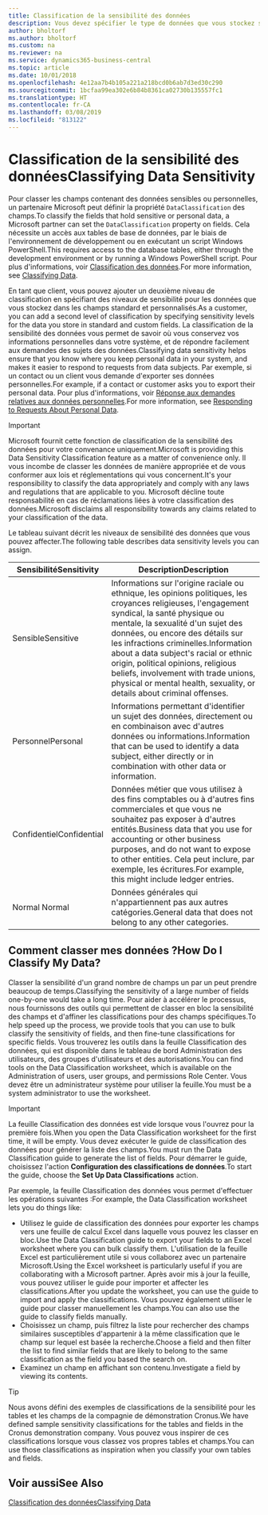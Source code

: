 ```yaml
---
title: Classification de la sensibilité des données
description: Vous devez spécifier le type de données que vous stockez sur les personnes afin de pouvoir répondre aux demandes des sujets des données.
author: bholtorf
ms.author: bholtorf
ms.custom: na
ms.reviewer: na
ms.service: dynamics365-business-central
ms.topic: article
ms.date: 10/01/2018
ms.openlocfilehash: 4e12aa7b4b105a221a218bcd0b6ab7d3ed30c290
ms.sourcegitcommit: 1bcfaa99ea302e6b84b8361ca02730b135557fc1
ms.translationtype: HT
ms.contentlocale: fr-CA
ms.lasthandoff: 03/08/2019
ms.locfileid: "813122"
---
```

# <a name="classifying-data-sensitivity"></a><span data-ttu-id="1bc5d-103">Classification de la sensibilité des données</span><span class="sxs-lookup"><span data-stu-id="1bc5d-103">Classifying Data Sensitivity</span></span>
<span data-ttu-id="1bc5d-104">Pour classer les champs contenant des données sensibles ou personnelles, un partenaire Microsoft peut définir la propriété ```DataClassification``` des champs.</span><span class="sxs-lookup"><span data-stu-id="1bc5d-104">To classify the fields that hold sensitive or personal data, a Microsoft partner can set the ```DataClassification``` property on fields.</span></span> <span data-ttu-id="1bc5d-105">Cela nécessite un accès aux tables de base de données, par le biais de l'environnement de développement ou en exécutant un script Windows PowerShell.</span><span class="sxs-lookup"><span data-stu-id="1bc5d-105">This requires access to the database tables, either through the development environment or by running a Windows PowerShell script.</span></span> <span data-ttu-id="1bc5d-106">Pour plus d'informations, voir [Classification des données](https://docs.microsoft.com/en-us/dynamics-nav/classifying-data).</span><span class="sxs-lookup"><span data-stu-id="1bc5d-106">For more information, see [Classifying Data](https://docs.microsoft.com/en-us/dynamics-nav/classifying-data).</span></span>  

<span data-ttu-id="1bc5d-107">En tant que client, vous pouvez ajouter un deuxième niveau de classification en spécifiant des niveaux de sensibilité pour les données que vous stockez dans les champs standard et personnalisés.</span><span class="sxs-lookup"><span data-stu-id="1bc5d-107">As a customer, you can add a second level of classification by specifying sensitivity levels for the data you store in standard and custom fields.</span></span> <span data-ttu-id="1bc5d-108">La classification de la sensibilité des données vous permet de savoir où vous conservez vos informations personnelles dans votre système, et de répondre facilement aux demandes des sujets des données.</span><span class="sxs-lookup"><span data-stu-id="1bc5d-108">Classifying data sensitivity helps ensure that you know where you keep personal data in your system, and makes it easier to respond to requests from data subjects.</span></span> <span data-ttu-id="1bc5d-109">Par exemple, si un contact ou un client vous demande d'exporter ses données personnelles.</span><span class="sxs-lookup"><span data-stu-id="1bc5d-109">For example, if a contact or customer asks you to export their personal data.</span></span> <span data-ttu-id="1bc5d-110">Pour plus d'informations, voir [Réponse aux demandes relatives aux données personnelles](admin-responding-to-requests-about-personal-data.md).</span><span class="sxs-lookup"><span data-stu-id="1bc5d-110">For more information, see [Responding to Requests About Personal Data](admin-responding-to-requests-about-personal-data.md).</span></span>

> [!Important]
> <span data-ttu-id="1bc5d-111">Microsoft fournit cette fonction de classification de la sensibilité des données pour votre convenance uniquement.</span><span class="sxs-lookup"><span data-stu-id="1bc5d-111">Microsoft is providing this Data Sensitivity Classification feature as a matter of convenience only.</span></span> <span data-ttu-id="1bc5d-112">Il vous incombe de classer les données de manière appropriée et de vous conformer aux lois et réglementations qui vous concernent.</span><span class="sxs-lookup"><span data-stu-id="1bc5d-112">It's your responsibility to classify the data appropriately and comply with any laws and regulations that are applicable to you.</span></span> <span data-ttu-id="1bc5d-113">Microsoft décline toute responsabilité en cas de réclamations liées à votre classification des données.</span><span class="sxs-lookup"><span data-stu-id="1bc5d-113">Microsoft disclaims all responsibility towards any claims related to your classification of the data.</span></span>  

<span data-ttu-id="1bc5d-114">Le tableau suivant décrit les niveaux de sensibilité des données que vous pouvez affecter.</span><span class="sxs-lookup"><span data-stu-id="1bc5d-114">The following table describes data sensitivity levels you can assign.</span></span>

|<span data-ttu-id="1bc5d-115">Sensibilité</span><span class="sxs-lookup"><span data-stu-id="1bc5d-115">Sensitivity</span></span>|<span data-ttu-id="1bc5d-116">Description</span><span class="sxs-lookup"><span data-stu-id="1bc5d-116">Description</span></span>|
|----|----|
|<span data-ttu-id="1bc5d-117">Sensible</span><span class="sxs-lookup"><span data-stu-id="1bc5d-117">Sensitive</span></span> | <span data-ttu-id="1bc5d-118">Informations sur l'origine raciale ou ethnique, les opinions politiques, les croyances religieuses, l'engagement syndical, la santé physique ou mentale, la sexualité d'un sujet des données, ou encore des détails sur les infractions criminelles.</span><span class="sxs-lookup"><span data-stu-id="1bc5d-118">Information about a data subject's racial or ethnic origin, political opinions, religious beliefs, involvement with trade unions, physical or mental health, sexuality, or details about criminal offenses.</span></span> |
|<span data-ttu-id="1bc5d-119">Personnel</span><span class="sxs-lookup"><span data-stu-id="1bc5d-119">Personal</span></span> | <span data-ttu-id="1bc5d-120">Informations permettant d'identifier un sujet des données, directement ou en combinaison avec d'autres données ou informations.</span><span class="sxs-lookup"><span data-stu-id="1bc5d-120">Information that can be used to identify a data subject, either directly or in combination with other data or information.</span></span>|
|<span data-ttu-id="1bc5d-121">Confidentiel</span><span class="sxs-lookup"><span data-stu-id="1bc5d-121">Confidential</span></span> | <span data-ttu-id="1bc5d-122">Données métier que vous utilisez à des fins comptables ou à d'autres fins commerciales et que vous ne souhaitez pas exposer à d'autres entités.</span><span class="sxs-lookup"><span data-stu-id="1bc5d-122">Business data that you use for accounting or other business purposes, and do not want to expose to other entities.</span></span> <span data-ttu-id="1bc5d-123">Cela peut inclure, par exemple, les écritures.</span><span class="sxs-lookup"><span data-stu-id="1bc5d-123">For example, this might include ledger entries.</span></span>|
|<span data-ttu-id="1bc5d-124">Normal </span><span class="sxs-lookup"><span data-stu-id="1bc5d-124">Normal</span></span> | <span data-ttu-id="1bc5d-125">Données générales qui n'appartiennent pas aux autres catégories.</span><span class="sxs-lookup"><span data-stu-id="1bc5d-125">General data that does not belong to any other categories.</span></span>|

## <a name="how-do-i-classify-my-data"></a><span data-ttu-id="1bc5d-126">Comment classer mes données ?</span><span class="sxs-lookup"><span data-stu-id="1bc5d-126">How Do I Classify My Data?</span></span>
<span data-ttu-id="1bc5d-127">Classer la sensibilité d'un grand nombre de champs un par un peut prendre beaucoup de temps.</span><span class="sxs-lookup"><span data-stu-id="1bc5d-127">Classifying the sensitivity of a large number of fields one-by-one would take a long time.</span></span> <span data-ttu-id="1bc5d-128">Pour aider à accélérer le processus, nous fournissons des outils qui permettent de classer en bloc la sensibilité des champs et d'affiner les classifications pour des champs spécifiques.</span><span class="sxs-lookup"><span data-stu-id="1bc5d-128">To help speed up the process, we provide tools that you can use to bulk classify the sensitivity of fields, and then fine-tune classifications for specific fields.</span></span> <span data-ttu-id="1bc5d-129">Vous trouverez les outils dans la feuille Classification des données, qui est disponible dans le tableau de bord Administration des utilisateurs, des groupes d'utilisateurs et des autorisations.</span><span class="sxs-lookup"><span data-stu-id="1bc5d-129">You can find tools on the Data Classification worksheet, which is available on the Administration of users, user groups, and permissions Role Center.</span></span> <span data-ttu-id="1bc5d-130">Vous devez être un administrateur système pour utiliser la feuille.</span><span class="sxs-lookup"><span data-stu-id="1bc5d-130">You must be a system administrator to use the worksheet.</span></span>

> [!Important]
> <span data-ttu-id="1bc5d-131">La feuille Classification des données est vide lorsque vous l'ouvrez pour la première fois.</span><span class="sxs-lookup"><span data-stu-id="1bc5d-131">When you open the Data Classification worksheet for the first time, it will be empty.</span></span> <span data-ttu-id="1bc5d-132">Vous devez exécuter le guide de classification des données pour générer la liste des champs.</span><span class="sxs-lookup"><span data-stu-id="1bc5d-132">You must run the Data Classification guide to generate the list of fields.</span></span> <span data-ttu-id="1bc5d-133">Pour démarrer le guide, choisissez l'action **Configuration des classifications de données**.</span><span class="sxs-lookup"><span data-stu-id="1bc5d-133">To start the guide, choose the **Set Up Data Classifications** action.</span></span>

<span data-ttu-id="1bc5d-134">Par exemple, la feuille Classification des données vous permet d'effectuer les opérations suivantes :</span><span class="sxs-lookup"><span data-stu-id="1bc5d-134">For example, the Data Classification worksheet lets you do things like:</span></span>  

* <span data-ttu-id="1bc5d-135">Utilisez le guide de classification des données pour exporter les champs vers une feuille de calcul Excel dans laquelle vous pouvez les classer en bloc.</span><span class="sxs-lookup"><span data-stu-id="1bc5d-135">Use the Data Classification guide to export your fields to an Excel worksheet where you can bulk classify them.</span></span> <span data-ttu-id="1bc5d-136">L'utilisation de la feuille Excel est particulièrement utile si vous collaborez avec un partenaire Microsoft.</span><span class="sxs-lookup"><span data-stu-id="1bc5d-136">Using the Excel worksheet is particularly useful if you are collaborating with a Microsoft partner.</span></span> <span data-ttu-id="1bc5d-137">Après avoir mis à jour la feuille, vous pouvez utiliser le guide pour importer et affecter les classifications.</span><span class="sxs-lookup"><span data-stu-id="1bc5d-137">After you update the worksheet, you can use the guide to import and apply the classifications.</span></span> <span data-ttu-id="1bc5d-138">Vous pouvez également utiliser le guide pour classer manuellement les champs.</span><span class="sxs-lookup"><span data-stu-id="1bc5d-138">You can also use the guide to classify fields manually.</span></span>  
* <span data-ttu-id="1bc5d-139">Choisissez un champ, puis filtrez la liste pour rechercher des champs similaires susceptibles d'appartenir à la même classification que le champ sur lequel est basée la recherche.</span><span class="sxs-lookup"><span data-stu-id="1bc5d-139">Choose a field and then filter the list to find similar fields that are likely to belong to the same classification as the field you based the search on.</span></span>  
* <span data-ttu-id="1bc5d-140">Examinez un champ en affichant son contenu.</span><span class="sxs-lookup"><span data-stu-id="1bc5d-140">Investigate a field by viewing its contents.</span></span>  

> [!Tip]
> <span data-ttu-id="1bc5d-141">Nous avons défini des exemples de classifications de la sensibilité pour les tables et les champs de la compagnie de démonstration Cronus.</span><span class="sxs-lookup"><span data-stu-id="1bc5d-141">We have defined sample sensitivity classifications for the tables and fields in the Cronus demonstration company.</span></span> <span data-ttu-id="1bc5d-142">Vous pouvez vous inspirer de ces classifications lorsque vous classez vos propres tables et champs.</span><span class="sxs-lookup"><span data-stu-id="1bc5d-142">You can use those classifications as inspiration when you classify your own tables and fields.</span></span>

## <a name="see-also"></a><span data-ttu-id="1bc5d-143">Voir aussi</span><span class="sxs-lookup"><span data-stu-id="1bc5d-143">See Also</span></span>
[<span data-ttu-id="1bc5d-144">Classification des données</span><span class="sxs-lookup"><span data-stu-id="1bc5d-144">Classifying Data</span></span>](https://docs.microsoft.com/en-us/dynamics-nav/classifying-data)  
